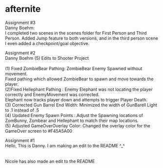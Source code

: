# afternite

Assignment #3<br>
Danny Boehm:<br>
I completed two scenes in the scenes folder for First Person and Third Person.
Added Jump feature to both versions, and in the third person scene I even added a checkpoint/goal objective.



Assignment #2<br>
Danny Boehm (5) Edits to Shooter Project<br><br>
(1) Fixed ZombieBear Pathing: ZombieBear Enemy Spawned without movement. <br>
Fixed pathing which allowed ZombieBear to spawn and move towards the player.<br>
(2)Fixed Hellephant Pathing : Enemy Elephant was not locating the player correctly and EnemyMovement was corrected. <br>
Elephant now tracks player down and attempts to trigger Player Death.<br>
(3) Corrected Gun Barrel End Width: Minimized the width of GunBarell Light to .1 instead of .5<br>
(4) Updated Enemy Spawn Points : Adjust the Spawning locations of ZomBunny, Zombear and Hellephant to match their map locations.<br>
(5) Adjusted GameOverOverlay Color: Changed the overlay color for the GameOver screen to #F45A5A00<br>


Assignment #1 <br>
Hello, This is Danny. I am making an edit to the README ^_^<br>
<br><br>
Nicole has also made an edit to the README<br>
<br><br>
